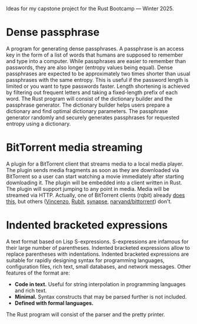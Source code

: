 Ideas for my capstone project for the Rust Bootcamp — Winter 2025.

# Dense passphrase

A program for generating dense passphrases.
A passphrase is an access key in the form of a list of words that humans are supposed to remember and type into a computer.
While passphrases are easier to remember than passwords, they are also longer (entropy values being equal).
Dense passphrases are expected to be approximately two times shorter than usual passphrases with the same entropy.
This is useful if the password length is limited or you want to type passwords faster.
Length shortening is achieved by filtering out frequent letters and taking a fixed-length prefix of each word.
The Rust program will consist of the dictionary builder and the passphrase generator.
The dictionary builder helps users prepare a dictionary and find optimal dictionary parameters.
The passphrase generator randomly and securely generates passphrases for requested entropy using a dictionary.

# BitTorrent media streaming

A plugin for a BitTorrent client that streams media to a local media player.
The plugin sends media fragments as soon as they are downloaded via BitTorrent
so a user can start watching a movie immediately after starting downloading it.
The plugin will be embedded into a client written in Rust.
The plugin will support jumping to any point in media.
Media will be streamed via HTTP.
Actually, one of BitTorrent clients (rqbit) already [does this](https://github.com/ikatson/rqbit#streaming-support),
but others
([Vincenzo](https://github.com/gabrieldemian/vincenzo),
[Rubit](https://github.com/spectre-xenon/rubit),
[synapse](https://github.com/Luminarys/synapse),
[naryand/bittorrent](https://github.com/naryand/bittorrent)) don't.

# Indented bracketed expressions

A text format based on Lisp S-expressions.
S-expressions are infamous for their large number of parentheses.
Indented bracketed expressions allow to replace parentheses with indentations.
Indented bracketed expressions are suitable for rapidly designing syntax for programming languages, configuration files, rich text, small databases, and network messages.
Other features of the format are:

- **Code in text.** Useful for string interpolation in programming languages and rich text.
- **Minimal.** Syntax constructs that may be parsed further is not included.
- **Defined with formal languages.**

The Rust program will consist of the parser and the pretty printer.
